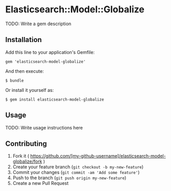 # Elasticsearch::Model::Globalize

TODO: Write a gem description

## Installation

Add this line to your application's Gemfile:

    gem 'elasticsearch-model-globalize'

And then execute:

    $ bundle

Or install it yourself as:

    $ gem install elasticsearch-model-globalize

## Usage

TODO: Write usage instructions here

## Contributing

1. Fork it ( https://github.com/[my-github-username]/elasticsearch-model-globalize/fork )
2. Create your feature branch (`git checkout -b my-new-feature`)
3. Commit your changes (`git commit -am 'Add some feature'`)
4. Push to the branch (`git push origin my-new-feature`)
5. Create a new Pull Request
